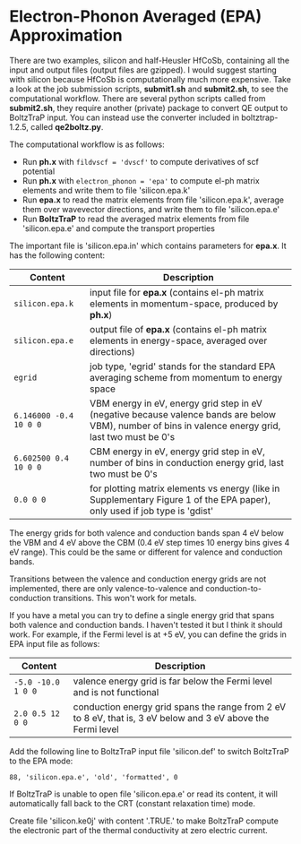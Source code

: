 # Electron-Phonon Averaged (EPA) Approximation

There are two examples, silicon and half-Heusler HfCoSb, containing all the input and output files (output files are gzipped). I would suggest starting with silicon because HfCoSb is computationally much more expensive. Take a look at the job submission scripts, **submit1.sh** and **submit2.sh**, to see the computational workflow. There are several python scripts called from **submit2.sh**, they require another (private) package to convert QE output to BoltzTraP input. You can instead use the converter included in boltztrap-1.2.5, called **qe2boltz.py**.

The computational workflow is as follows:
- Run **ph.x** with `fildvscf = 'dvscf'` to compute derivatives of scf potential
- Run **ph.x** with `electron_phonon = 'epa'` to compute el-ph matrix elements and write them to file 'silicon.epa.k'
- Run **epa.x** to read the matrix elements from file 'silicon.epa.k', average them over wavevector directions, and write them to file 'silicon.epa.e'
- Run **BoltzTraP** to read the averaged matrix elements from file 'silicon.epa.e' and compute the transport properties

The important file is 'silicon.epa.in' which contains parameters for **epa.x**. It has the following content:

| Content                | Description                                                                                                                                          |
|------------------------|------------------------------------------------------------------------------------------------------------------------------------------------------|
| `silicon.epa.k`        | input file for **epa.x** (contains el-ph matrix elements in momentum-space, produced by **ph.x**)                                                    |
| `silicon.epa.e`        | output file of **epa.x** (contains el-ph matrix elements in energy-space, averaged over directions)                                                  |
| `egrid`                | job type, 'egrid' stands for the standard EPA averaging scheme from momentum to energy space                                                         |
| `6.146000 -0.4 10 0 0` | VBM energy in eV, energy grid step in eV (negative because valence bands are below VBM), number of bins in valence energy grid, last two must be 0's |
| `6.602500 0.4 10 0 0`  | CBM energy in eV, energy grid step in eV, number of bins in conduction energy grid, last two must be 0's                                             |
| `0.0 0 0`              | for plotting matrix elements vs energy (like in Supplementary Figure 1 of the EPA paper), only used if job type is 'gdist'                           |

The energy grids for both valence and conduction bands span 4 eV below the VBM and 4 eV above the CBM (0.4 eV step times 10 energy bins gives 4 eV range). This could be the same or different for valence and conduction bands.

Transitions between the valence and conduction energy grids are not implemented, there are only valence-to-valence and conduction-to-conduction transitions. This won't work for metals.

If you have a metal you can try to define a single energy grid that spans both valence and conduction bands. I haven't tested it but I think it should work. For example, if the Fermi level is at +5 eV, you can define the grids in EPA input file as follows:

| Content                | Description                                                                                                                                          |
|------------------------|------------------------------------------------------------------------------------------------------------------------------------------------------|
| `-5.0 -10.0 1 0 0`     | valence energy grid is far below the Fermi level and is not functional                                                                               |
| `2.0 0.5 12 0 0`       | conduction energy grid spans the range from 2 eV to 8 eV, that is, 3 eV below and 3 eV above the Fermi level                                         |

Add the following line to BoltzTraP input file 'silicon.def' to switch BoltzTraP to the EPA mode:
```
88, 'silicon.epa.e', 'old', 'formatted', 0
```
If BoltzTraP is unable to open file 'silicon.epa.e' or read its content, it will automatically fall back to the CRT (constant relaxation time) mode.

Create file 'silicon.ke0j' with content '.TRUE.' to make BoltzTraP compute the electronic part of the thermal conductivity at zero electric current.
